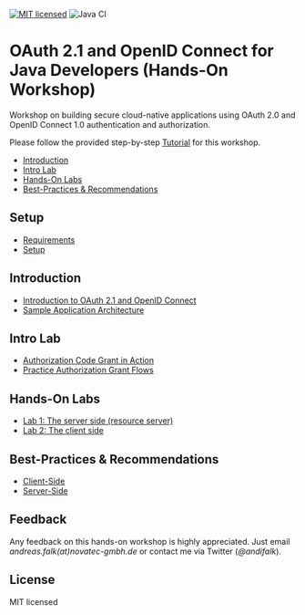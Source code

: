 [![MIT licensed](https://img.shields.io/badge/license-MIT-blue.svg)][1]
![Java CI](https://github.com/andifalk/cloud-security-workshop/workflows/JavaCI/badge.svg)

# OAuth 2.1 and OpenID Connect for Java Developers (Hands-On Workshop)
Workshop on building secure cloud-native applications using OAuth 2.0 and OpenID Connect 1.0 authentication and authorization.

Please follow the provided step-by-step [Tutorial](https://andifalk.gitbook.io/oauth-2.1-and-openid-connect-for-java-developers) for this workshop.

* [Introduction](#introduction)
* [Intro Lab](#intro-lab)
* [Hands-On Labs](#hands-on-labs)
* [Best-Practices & Recommendations](#best-practices--recommendations)

## Setup

* [Requirements](setup/requirements/README.md)
* [Setup](setup/README.md)

## Introduction

* [Introduction to OAuth 2.1 and OpenID Connect](introduction/README.md)
* [Sample Application Architecture](introduction/architecture/README.md)

## Intro Lab

* [Authorization Code Grant in Action](intro-labs/auth-code-in-action/README.md)
* [Practice Authorization Grant Flows](intro-labs/oauth-grants/README.md)

## Hands-On Labs

* [Lab 1: The server side (resource server)](labs/initial/product/README.md)
* [Lab 2: The client side](labs/initial/ui/README.md)

## Best-Practices & Recommendations

* [Client-Side](best-practices/client/README.md)
* [Server-Side](best-practices/server/README.md)

## Feedback

Any feedback on this hands-on workshop is highly appreciated.
Just email _andreas.falk(at)novatec-gmbh.de_ or contact me via Twitter (_@andifalk_).

## License

MIT licensed

[1]:https://opensource.org/license/mit
